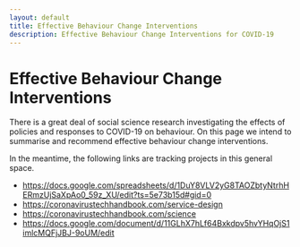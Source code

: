 ```yaml
---
layout: default
title: Effective Behaviour Change Interventions
description: Effective Behaviour Change Interventions for COVID-19
---
```


# Effective Behaviour Change Interventions

There is a great deal of social science research investigating the effects of policies and responses to COVID-19 on behaviour. On this page we intend to summarise and recommend effective behaviour change interventions.

In the meantime, the following links are tracking projects in this general space.

* https://docs.google.com/spreadsheets/d/1DuY8VLV2yG8TAOZbtyNtrhHERmzUjSaXpAo0_59z_XU/edit?ts=5e73b15d#gid=0
* https://coronavirustechhandbook.com/service-design
* https://coronavirustechhandbook.com/science
* https://docs.google.com/document/d/11GLhX7hLf64Bxkdpv5hvYHqOjS1imlcMQFjJBJ-9oUM/edit
